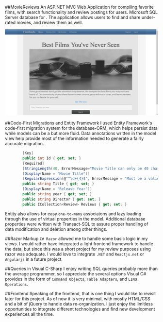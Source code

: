 ##MovieReviews
An ASP.NET MVC Web Application for compiling favorite films, with search functionality and review postings for users. Microsoft SQL Server database for . The application allows users to find and share under-rated movies, and review them as well. 

![home image](FS.png)

##Code-First Migrations and Entity Framework
I used Entity Framework's code-first migration system for the database-ORM, which helps persist data while models can be a but more fluid. Data annotations written in the model view help provide most of the information needed to generate a fairly accurate migration. 

```C#
        [Key]
        public int Id { get; set; }
        [Required]
        [StringLength(40, ErrorMessage="Movie Title can only be 40 characters")]
        [Display(Name = "Movie Title")]
        [RegularExpression(@"^\d+{4}$", ErrorMessage = "Must be a valid year")]
        public string Title { get; set; }
        [Display(Name = "Release Year")]
        public string year { get; set; }
        public string Director { get; set; }
        public ICollection<Review> Reviews { get; set; }
 ```
Entity also allows for easy `one-to-many` associatons and lazy loading through the use of virtual properties in the model. Additional database properties were written with Transact-SQL to assure proper handling of data modification and deletion among other things. 

##Razor Markup
`C# Razor` allowed me to handle some basic logic in my views. I would rather have integrated a light frontend framework to handle the data, but since this was a short project for my review purposes using razor was adequate. I would love to integrate `.NET` and `Reactjs.net` or `Angularjs` in a future project. 

##Queries in Visual C-Sharp
I enjoy writing SQL queries probably more than the average programmer, so I appreciate the several options Visual C# provides in the form of `Command Objects`, `Table Adapters`, and `LINQ Operations`. 

##Frontend
Speaking of the frontend, that is one thing I would like to revisit later for this project. As of now it is very minimal, with mostly HTML/CSS and a bit of jQuery to handle data re-organization. I just enjoy the limitless opportunities to integrate different technologies and find new development experiences all the time. 
